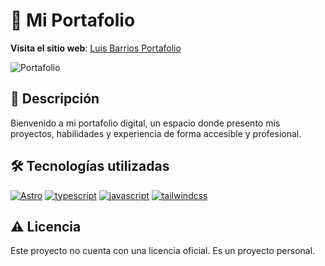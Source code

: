 # 💼 Mi Portafolio

**Visita el sitio web**: [Luis Barrios Portafolio ](https://portafolio-dev-bay.vercel.app/)

![Portafolio](https://portafolio-dev-bay.vercel.app/og/OG.jpg)

## 📝 Descripción

Bienvenido a mi portafolio digital, un espacio donde presento mis proyectos, habilidades y experiencia de forma accesible y profesional.

## 🛠 Tecnologías utilizadas

[<img src="https://skillicons.dev/icons?i=astro" alt="Astro" />](https://astro.build/)
[<img src="https://skillicons.dev/icons?i=typescript" alt="typescript" />](https://www.typescriptlang.org/)
[<img src="https://skillicons.dev/icons?i=js" alt="javascript" />](https://developer.mozilla.org/en-US/docs/Web/JavaScript)
[<img src="https://skillicons.dev/icons?i=tailwind" alt="tailwindcss" />](https://tailwindcss.com/)


## ⚠️ Licencia

Este proyecto no cuenta con una licencia oficial. Es un proyecto personal.